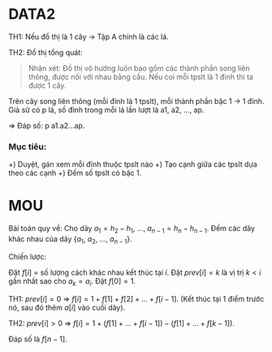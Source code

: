 # DATA2
TH1: Nếu đồ thị là 1 cây -> Tập A chính là các lá.

TH2: Đồ thị tổng quát:

> Nhận xét: Đồ thị vô hướng luôn bao gồm các thành phần song liên thông, được nối với nhau bằng cầu. Nếu coi mỗi tpslt là 1 đỉnh thì ta được 1 cây.

Trên cây song liên thông (mỗi đỉnh là 1 tpslt), mỗi thành phần bậc 1 -> 1 đỉnh. Giả sử có p lá, số đỉnh trong mỗi lá lần lượt là a1, a2, ..., ap.

=> Đáp số: p a1.a2...ap.

### Mục tiêu:
+) Duyệt, gán xem mỗi đỉnh thuộc tpslt nào
+) Tạo cạnh giữa các tpslt dựa theo các cạnh
+) Đếm số tpslt có bậc 1.

# MOU

Bài toán quy về: Cho dãy $a_1 = h_2 - h_1$, ..., $a_{n-1} = h_n - h_{n-1}$. Đếm các dãy khác nhau của dãy {$a_1$, $a_2$, ..., $a_{n-1}$}.

Chiến lược: 

Đặt $f[i]$ = số lượng cách khác nhau kết thúc tại $i$. Đặt $prev[i] = k$ là vị trị $k < i$ gần nhất sao cho $a_k = a_i$. Đặt $f[0] = 1$.

TH1: $prev[i] = 0$ => $f[i] = 1 + f[1] + f[2] + ... + f[i - 1]$. (Kết thúc tại 1 điểm trước nó, sau đó thêm $a[i]$ vào cuối dãy).

TH2: $prev[i] > 0$ => $f[i] = 1 + (f[1] + ... + f[i - 1]) - (f[1] + ... + f[k - 1])$.

Đáp số là $f[n - 1]$.


<!--stackedit_data:
eyJoaXN0b3J5IjpbMTgyNTg3NzM5OCwxNDU1ODI2NTU0LC0xOT
YwODYwODk2XX0=
-->